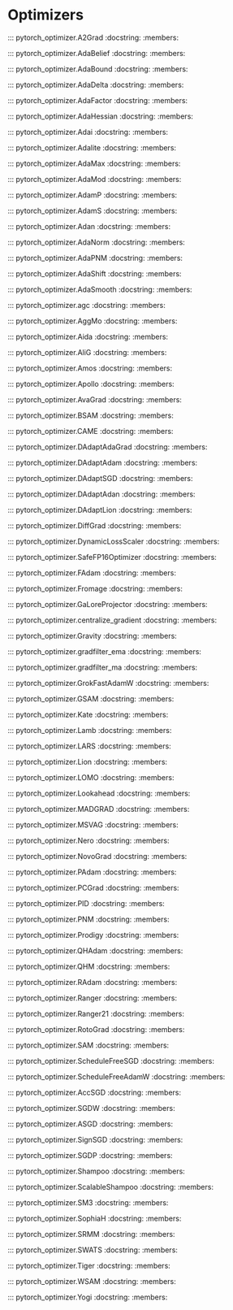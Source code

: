# Optimizers

::: pytorch_optimizer.A2Grad
    :docstring:
    :members:

::: pytorch_optimizer.AdaBelief
    :docstring:
    :members:

::: pytorch_optimizer.AdaBound
    :docstring:
    :members:

::: pytorch_optimizer.AdaDelta
    :docstring:
    :members:

::: pytorch_optimizer.AdaFactor
    :docstring:
    :members:

::: pytorch_optimizer.AdaHessian
    :docstring:
    :members:

::: pytorch_optimizer.Adai
    :docstring:
    :members:

::: pytorch_optimizer.Adalite
    :docstring:
    :members:

::: pytorch_optimizer.AdaMax
    :docstring:
    :members:

::: pytorch_optimizer.AdaMod
    :docstring:
    :members:

::: pytorch_optimizer.AdamP
    :docstring:
    :members:

::: pytorch_optimizer.AdamS
    :docstring:
    :members:

::: pytorch_optimizer.Adan
    :docstring:
    :members:

::: pytorch_optimizer.AdaNorm
    :docstring:
    :members:

::: pytorch_optimizer.AdaPNM
    :docstring:
    :members:

::: pytorch_optimizer.AdaShift
    :docstring:
    :members:

::: pytorch_optimizer.AdaSmooth
    :docstring:
    :members:

::: pytorch_optimizer.agc
    :docstring:
    :members:

::: pytorch_optimizer.AggMo
    :docstring:
    :members:

::: pytorch_optimizer.Aida
    :docstring:
    :members:

::: pytorch_optimizer.AliG
    :docstring:
    :members:

::: pytorch_optimizer.Amos
    :docstring:
    :members:

::: pytorch_optimizer.Apollo
    :docstring:
    :members:

::: pytorch_optimizer.AvaGrad
    :docstring:
    :members:

::: pytorch_optimizer.BSAM
    :docstring:
    :members:

::: pytorch_optimizer.CAME
    :docstring:
    :members:

::: pytorch_optimizer.DAdaptAdaGrad
    :docstring:
    :members:

::: pytorch_optimizer.DAdaptAdam
    :docstring:
    :members:

::: pytorch_optimizer.DAdaptSGD
    :docstring:
    :members:

::: pytorch_optimizer.DAdaptAdan
    :docstring:
    :members:

::: pytorch_optimizer.DAdaptLion
    :docstring:
    :members:

::: pytorch_optimizer.DiffGrad
    :docstring:
    :members:

::: pytorch_optimizer.DynamicLossScaler
    :docstring:
    :members:

::: pytorch_optimizer.SafeFP16Optimizer
    :docstring:
    :members:

::: pytorch_optimizer.FAdam
    :docstring:
    :members:

::: pytorch_optimizer.Fromage
    :docstring:
    :members:

::: pytorch_optimizer.GaLoreProjector
    :docstring:
    :members:

::: pytorch_optimizer.centralize_gradient
    :docstring:
    :members:

::: pytorch_optimizer.Gravity
    :docstring:
    :members:

::: pytorch_optimizer.gradfilter_ema
    :docstring:
    :members:

::: pytorch_optimizer.gradfilter_ma
    :docstring:
    :members:

::: pytorch_optimizer.GrokFastAdamW
    :docstring:
    :members:

::: pytorch_optimizer.GSAM
    :docstring:
    :members:

::: pytorch_optimizer.Kate
    :docstring:
    :members:

::: pytorch_optimizer.Lamb
    :docstring:
    :members:

::: pytorch_optimizer.LARS
    :docstring:
    :members:

::: pytorch_optimizer.Lion
    :docstring:
    :members:

::: pytorch_optimizer.LOMO
    :docstring:
    :members:

::: pytorch_optimizer.Lookahead
    :docstring:
    :members:

::: pytorch_optimizer.MADGRAD
    :docstring:
    :members:

::: pytorch_optimizer.MSVAG
    :docstring:
    :members:

::: pytorch_optimizer.Nero
    :docstring:
    :members:

::: pytorch_optimizer.NovoGrad
    :docstring:
    :members:

::: pytorch_optimizer.PAdam
    :docstring:
    :members:

::: pytorch_optimizer.PCGrad
    :docstring:
    :members:

::: pytorch_optimizer.PID
    :docstring:
    :members:

::: pytorch_optimizer.PNM
    :docstring:
    :members:

::: pytorch_optimizer.Prodigy
    :docstring:
    :members:

::: pytorch_optimizer.QHAdam
    :docstring:
    :members:

::: pytorch_optimizer.QHM
    :docstring:
    :members:

::: pytorch_optimizer.RAdam
    :docstring:
    :members:

::: pytorch_optimizer.Ranger
    :docstring:
    :members:

::: pytorch_optimizer.Ranger21
    :docstring:
    :members:

::: pytorch_optimizer.RotoGrad
    :docstring:
    :members:

::: pytorch_optimizer.SAM
    :docstring:
    :members:

::: pytorch_optimizer.ScheduleFreeSGD
    :docstring:
    :members:

::: pytorch_optimizer.ScheduleFreeAdamW
    :docstring:
    :members:

::: pytorch_optimizer.AccSGD
    :docstring:
    :members:

::: pytorch_optimizer.SGDW
    :docstring:
    :members:

::: pytorch_optimizer.ASGD
    :docstring:
    :members:

::: pytorch_optimizer.SignSGD
    :docstring:
    :members:

::: pytorch_optimizer.SGDP
    :docstring:
    :members:

::: pytorch_optimizer.Shampoo
    :docstring:
    :members:

::: pytorch_optimizer.ScalableShampoo
    :docstring:
    :members:

::: pytorch_optimizer.SM3
    :docstring:
    :members:

::: pytorch_optimizer.SophiaH
    :docstring:
    :members:

::: pytorch_optimizer.SRMM
    :docstring:
    :members:

::: pytorch_optimizer.SWATS
    :docstring:
    :members:

::: pytorch_optimizer.Tiger
    :docstring:
    :members:

::: pytorch_optimizer.WSAM
    :docstring:
    :members:

::: pytorch_optimizer.Yogi
    :docstring:
    :members:
